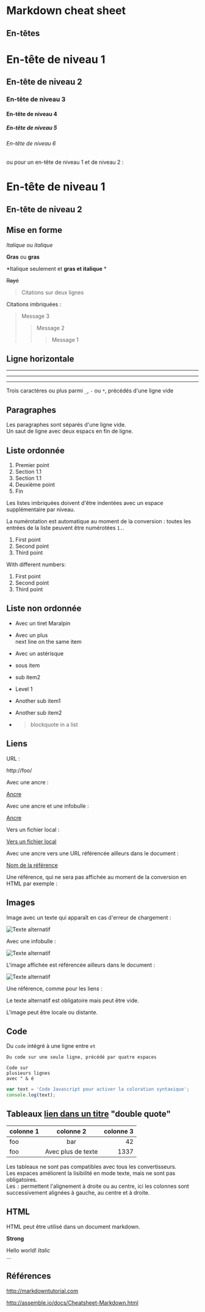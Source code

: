 # Markdown cheat sheet

## En-têtes

# En-tête de niveau 1
## En-tête de niveau 2
### En-tête de niveau 3
#### En-tête de niveau 4
##### En-tête de niveau 5
###### En-tête de niveau 6

ou pour un en-tête de niveau 1 et de niveau 2 :

En-tête de niveau 1
===================

En-tête de niveau 2
-------------------


## Mise en forme

*Italique* ou _italique_

**Gras** ou __gras__

*Italique seulement et **gras et italique** *

~~Rayé~~

> Citations sur
> deux lignes

Citations imbriquées :

> Message 3
>> Message 2
>>> Message 1


## Ligne horizontale

___

---

***

Trois caractères ou plus parmi `_`, `-` ou `*`, précédés d'une ligne vide

## Paragraphes

Les paragraphes sont séparés d'une ligne vide.  
Un saut de ligne avec deux espacs en fin de ligne.

## Liste ordonnée

1. Premier point
 1. Section 1.1
 2. Section 1.1
2. Deuxième point
3. Fin


Les listes imbriquées doivent d'être indentées avec un espace supplémentaire par niveau.

La numérotation est automatique au moment de la conversion : toutes les entrées de la liste peuvent être numérotées `1.`.

1. First point
1. Second point
1. Third point

With different numbers:

1. First point
2. Second point
3. Third point

## Liste non ordonnée

- Avec un tiret Maralpin
+ Avec un plus  
next line on the same item
* Avec un astérisque
 - sous item
 - sub item2
- Level 1
 - Another sub item1
 - Another sub item2

- > blockquote in a list

## Liens

URL :

http://foo/

Avec une ancre :

[Ancre](http://foo)

Avec une ancre et une infobulle :

[Ancre](http://foo/ "Titre affiché en infobulle")

Vers un fichier local :

[Vers un fichier local](../CHANGELOG.md)

Avec une ancre vers une URL référencée ailleurs dans le document :

[Nom de la référence][Nom de la référence]

Une référence, qui ne sera pas affichée au moment de la conversion en HTML par exemple :

[Nom de la référence]: http://foo

## Images

Image avec un texte qui apparaît en cas d'erreur de chargement :

![Texte alternatif](http://foo/bar.png)

Avec une infobulle :

![Texte alternatif](http://foo/bar.png "Titre affiché en infobulle")

L'image affichée est référencée ailleurs dans le document :

![Texte alternatif][Référence]

Une référence, comme pour les liens :

[Référence]: http://foo/bar.png

Le texte alternatif est obligatoire mais peut être vide.

L'image peut être locale ou distante.

## Code

Du `code` intégré à une ligne entre ` et `

    Du code sur une seule ligne, précédé par quatre espaces


```
Code sur
plusieurs lignes
avec " & é
```

```javascript
var text = 'Code Javascript pour activer la coloration syntaxique';
console.log(text);
```

## Tableaux [lien dans un titre](link.md) "double quote"

| colonne 1 | colonne 2 | colonne 3 |
| --------- |:---------:| ---------:|
| foo       | bar       | 42        |
| foo | Avec plus de texte | 1337 |


Les tableaux ne sont pas compatibles avec tous les convertisseurs.  
Les espaces améliorent la lisibilité en mode texte, mais ne sont pas obligatoires.  
Les `:` permettent l'alignement à droite ou au centre, ici les colonnes sont successivement alignées à gauche, au centre et à droite.

## HTML

HTML peut être utilisé dans un document markdown.

<strong>Strong</strong>

<p>Hello world! <em>Italic</em><br>...</p>

## Références

http://markdowntutorial.com

http://assemble.io/docs/Cheatsheet-Markdown.html